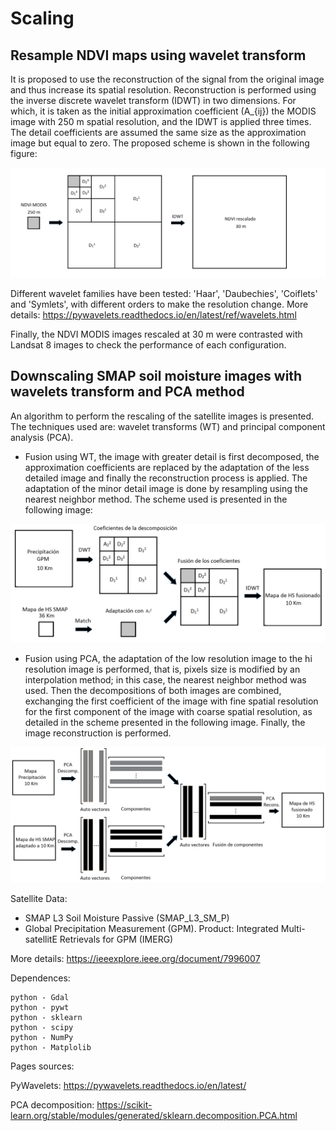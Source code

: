 # Scaling

## Resample NDVI maps using wavelet transform

It is proposed to use the reconstruction of the signal from the original image and thus increase its spatial resolution. Reconstruction is performed using the inverse discrete wavelet transform (IDWT) in two dimensions. For which, it is taken as the initial approximation coefficient (A_{ij}) the MODIS image with 250 m spatial resolution, and the IDWT is applied three times. The detail coefficients are assumed the same size as the approximation image but equal to zero. The proposed scheme is shown in the following figure:

<p align="center">
  <img width=650 src="scaling_NDVI_Modis.png"/>
</p>

Different wavelet families have been tested: 'Haar', 'Daubechies', 'Coiflets' and 'Symlets', with different orders to make the resolution change. More details: https://pywavelets.readthedocs.io/en/latest/ref/wavelets.html

Finally, the NDVI MODIS images rescaled at 30 m were contrasted with Landsat 8 images to check the performance of each configuration.



## Downscaling SMAP soil moisture images with wavelets transform and PCA method

An algorithm to perform the rescaling of the satellite images is presented. The techniques used are: wavelet transforms (WT) and principal component analysis (PCA).


* Fusion using WT, the image with greater detail is first decomposed, the approximation coefficients are replaced by the adaptation of the less detailed image and finally the reconstruction process is applied. The adaptation of the minor detail image is done by resampling using the nearest neighbor method. The scheme used is presented in the following image:

<p align="center">
  <img width=650 src="fusionWavelets.png"/>
</p>

* Fusion using PCA, the adaptation of the low resolution image to the hi resolution image is performed, that is, pixels size is modified by an interpolation method; in this case, the nearest neighbor method was used. Then the decompositions of both images are combined, exchanging the first coefficient of the image with fine spatial resolution for the first component of the image with coarse spatial resolution, as detailed in the scheme presented in the following image. Finally, the image reconstruction is performed.

<p align="center">
  <img width=650 src="fusionPCA.png"/>
</p>

Satellite Data:

  - SMAP L3 Soil Moisture Passive (SMAP_L3_SM_P)
  - Global Precipitation Measurement (GPM). Product: Integrated Multi-satellitE Retrievals for GPM (IMERG)

More details: https://ieeexplore.ieee.org/document/7996007





Dependences:
    
    python - Gdal
    python - pywt
    python - sklearn
    python - scipy
    python - NumPy
    python - Matplolib


Pages sources:

  PyWavelets: https://pywavelets.readthedocs.io/en/latest/

  PCA decomposition: https://scikit-learn.org/stable/modules/generated/sklearn.decomposition.PCA.html

